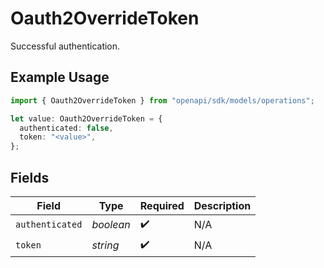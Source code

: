 # Oauth2OverrideToken

Successful authentication.

## Example Usage

```typescript
import { Oauth2OverrideToken } from "openapi/sdk/models/operations";

let value: Oauth2OverrideToken = {
  authenticated: false,
  token: "<value>",
};
```

## Fields

| Field              | Type               | Required           | Description        |
| ------------------ | ------------------ | ------------------ | ------------------ |
| `authenticated`    | *boolean*          | :heavy_check_mark: | N/A                |
| `token`            | *string*           | :heavy_check_mark: | N/A                |